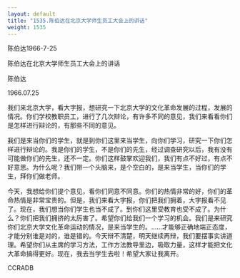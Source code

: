 ```yaml
---
layout: default
title: "1535.陈伯达在北京大学师生员工大会上的讲话"
weight: 1535
---
```


陈伯达1966-7-25

陈伯达在北京大学师生员工大会上的讲话

陈伯达

1966.07.25

我们来北京大学，看大字报，想研究一下北京大学的文化革命发展的过程，发展的情况。你们学校教职员工，进行了几次辩论，有许多不同的意见，我们来看看你们是怎样进行辩论的，有那些不同的意见。

我们是来当你们的学生，就是到你们这里来当学生，向你们学习，研究一下你们怎样进行辩论的。我是你们的学生，不是你们的先生，经过调查研究以后，我有没有可能做你们的先生，还不一定。你们这样鼓掌欢迎我们，我们有点不好过，有点不好意思。为什么呢？我们带一个头脑来，是个空白的，是来当学生，当你们的学生，拜你们做老师。

今天，我想给你们提个意见，看你们同意不同意。你们的热情非常的好，你们的革命热情是非常宝贵的。但是，我们来看大字报，你们把我们拥着，大字报看不见了。现在，我们想当你们学生也当不成了。到你们这里受教育也受不成了。为什么？你们把我们拥挤的太厉害了。希望你们给我们一个学习的机会。我们是来研究你们北京大学文化革命运动的情况，是来当学生的。……才能够正确地端正态度，才能分别谁是对的，谁是错的。今天辩不清楚，明天继续再辩，我们要摆事实讲道理。希望你们从主席的学习方法，工作方法教导里边，吸取力量，这样才能把文化大革命搞得更好。现在，我去当学生去啦！希望大家让我离开。

CCRADB

